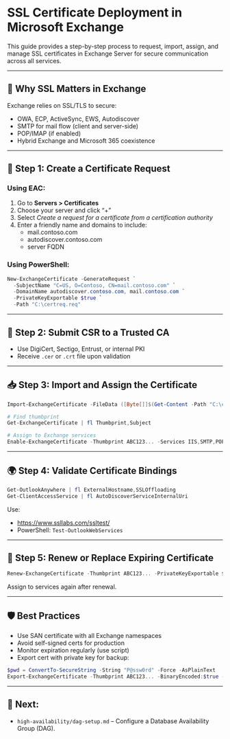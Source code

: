 # SSL Certificate Deployment in Microsoft Exchange

This guide provides a step-by-step process to request, import, assign, and manage SSL certificates in Exchange Server for secure communication across all services.

---

## 📄 Why SSL Matters in Exchange

Exchange relies on SSL/TLS to secure:

- OWA, ECP, ActiveSync, EWS, Autodiscover
- SMTP for mail flow (client and server-side)
- POP/IMAP (if enabled)
- Hybrid Exchange and Microsoft 365 coexistence

---

## 🧾 Step 1: Create a Certificate Request

### Using EAC:

1. Go to **Servers > Certificates**
2. Choose your server and click “+”
3. Select *Create a request for a certificate from a certification authority*
4. Enter a friendly name and domains to include:
   - mail.contoso.com
   - autodiscover.contoso.com
   - server FQDN

### Using PowerShell:

```powershell
New-ExchangeCertificate -GenerateRequest `
  -SubjectName "C=US, O=Contoso, CN=mail.contoso.com" `
  -DomainName autodiscover.contoso.com, mail.contoso.com `
  -PrivateKeyExportable $true `
  -Path "C:\certreq.req"
```

---

## 🔐 Step 2: Submit CSR to a Trusted CA

- Use DigiCert, Sectigo, Entrust, or internal PKI
- Receive `.cer` or `.crt` file upon validation

---

## 📥 Step 3: Import and Assign the Certificate

```powershell
Import-ExchangeCertificate -FileData ([Byte[]]$(Get-Content -Path "C:\cert.cer" -Encoding byte -ReadCount 0))

# Find thumbprint
Get-ExchangeCertificate | fl Thumbprint,Subject

# Assign to Exchange services
Enable-ExchangeCertificate -Thumbprint ABC123... -Services IIS,SMTP,POP,IMAP
```

---

## 🌍 Step 4: Validate Certificate Bindings

```powershell
Get-OutlookAnywhere | fl ExternalHostname,SSLOffloading
Get-ClientAccessService | fl AutoDiscoverServiceInternalUri
```

Use:
- https://www.ssllabs.com/ssltest/
- PowerShell: `Test-OutlookWebServices`

---

## 🔁 Step 5: Renew or Replace Expiring Certificate

```powershell
Renew-ExchangeCertificate -Thumbprint ABC123... -PrivateKeyExportable $true
```

Assign to services again after renewal.

---

## 🛡️ Best Practices

- Use SAN certificate with all Exchange namespaces
- Avoid self-signed certs for production
- Monitor expiration regularly (use script)
- Export cert with private key for backup:

```powershell
$pwd = ConvertTo-SecureString -String "P@ssw0rd" -Force -AsPlainText
Export-ExchangeCertificate -Thumbprint ABC123... -BinaryEncoded:$true -Password $pwd -FileName "C:\backup.pfx"
```

---

## 🔄 Next:
- `high-availability/dag-setup.md` – Configure a Database Availability Group (DAG).